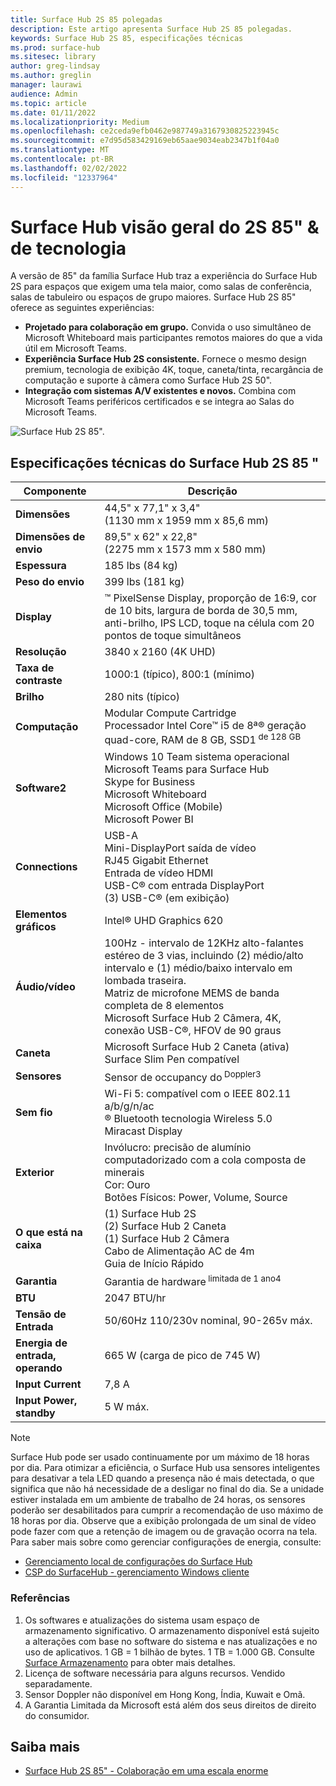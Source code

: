 ```yaml
---
title: Surface Hub 2S 85 polegadas
description: Este artigo apresenta Surface Hub 2S 85 polegadas.
keywords: Surface Hub 2S 85, especificações técnicas
ms.prod: surface-hub
ms.sitesec: library
author: greg-lindsay
ms.author: greglin
manager: laurawi
audience: Admin
ms.topic: article
ms.date: 01/11/2022
ms.localizationpriority: Medium
ms.openlocfilehash: ce2ceda9efb0462e987749a3167930825223945c
ms.sourcegitcommit: e7d95d583429169eb65aae9034eab2347b1f04a0
ms.translationtype: MT
ms.contentlocale: pt-BR
ms.lasthandoff: 02/02/2022
ms.locfileid: "12337964"
---
```

# <a name="surface-hub-2s-85-overview--tech-specs"></a>Surface Hub visão geral do 2S 85" & de tecnologia

A versão de 85" da família Surface Hub traz a experiência do Surface Hub 2S para espaços que exigem uma tela maior, como salas de conferência, salas de tabuleiro ou espaços de grupo maiores. Surface Hub 2S 85" oferece as seguintes experiências:

- **Projetado para colaboração em grupo.** Convida o uso simultâneo de Microsoft Whiteboard mais participantes remotos maiores do que a vida útil em Microsoft Teams.
- **Experiência Surface Hub 2S consistente.** Fornece o mesmo design premium, tecnologia de exibição 4K, toque, caneta/tinta, recargância de computação e suporte à câmera como Surface Hub 2S 50".
- **Integração com sistemas A/V existentes e novos.** Combina com Microsoft Teams periféricos certificados e se integra ao Salas do Microsoft Teams.

![Surface Hub 2S 85".](images/hub-2s-85.png)

## <a name="surface-hub-2s-85-tech-specs"></a>Especificações técnicas do Surface Hub 2S 85 "

| Componente    | Descrição                                                                                                                                                                                                                                         |
| ----------------- | --------------------------------------------------------------------------------------------------------------------------------------------------------------------------------------------------------------------------------------------------------- |
|**Dimensões**| 44,5" x 77,1" x 3,4"<br>(1130 mm x 1959 mm x 85,6 mm)                                                                                                                                                                                                        |
|**Dimensões de envio**| 89,5" x 62" x 22,8"<br>(2275 mm x 1573 mm x 580 mm)                                                                                                                                                                                                        |
|**Espessura**| 185 lbs (84 kg)                                                                                                                                                                                                                                            |
|**Peso do envio**| 399 lbs (181 kg)                                                                                                                                                                                                                                            |
|**Display**| ™ PixelSense Display, proporção de 16:9, cor de 10 bits, largura de borda de 30,5 mm, anti-brilho, IPS LCD, toque na célula com 20 pontos de toque simultâneos                                                                                                           |
|**Resolução**| 3840 x 2160 (4K UHD)                                                                                                                                                                                                                                              |
|**Taxa de contraste**| 1000:1 (típico), 800:1 (mínimo) |
|**Brilho**| 280 nits (típico)|
|**Computação**| Modular Compute Cartridge<br>Processador Intel Core™ i5 de 8ª® geração quad-core, RAM de 8 GB, SSD1<sup> de 128 GB</sup>                                                                                                                                                      |
|**Software2<sup></sup>**| Windows 10 Team sistema operacional<br>Microsoft Teams para Surface Hub<br>Skype for Business<br>Microsoft Whiteboard<br>Microsoft Office (Mobile)<br>Microsoft Power BI                                                                                               |
|**Connections**| USB-A<br>Mini-DisplayPort saída de vídeo<br>RJ45 Gigabit Ethernet<br>Entrada de vídeo HDMI<br>USB-C® com entrada DisplayPort<br>(3) USB-C® (em exibição)                                                                                                           |
|**Elementos gráficos**| Intel® UHD Graphics 620                                                                                                                                                                                                                                   |
|**Áudio/vídeo**| 100Hz - intervalo de 12KHz alto-falantes estéreo de 3 vias, incluindo (2) médio/alto intervalo e (1) médio/baixo intervalo em lombada traseira. <br>Matriz de microfone MEMS de banda completa de 8 elementos<br>Microsoft Surface Hub 2 Câmera, 4K, conexão USB-C®, HFOV de 90 graus |
|**Caneta**| Microsoft Surface Hub 2 Caneta (ativa)<br>Surface Slim Pen compatível                                                                                                                                                                                       |
|**Sensores**| Sensor de occupancy do<sup> Doppler3</sup>                                                                                                                                                                                                                                 |
|**Sem fio**| Wi-Fi 5: compatível com o IEEE 802.11 a/b/g/n/ac<br>® Bluetooth tecnologia Wireless 5.0<br>Miracast Display                                                                                                                                                      |
|**Exterior**| Invólucro: precisão de alumínio computadorizado com a cola composta de minerais<br>Cor: Ouro<br>Botões Físicos: Power, Volume, Source                                                                                                                            |
|**O que está na caixa**| (1) Surface Hub 2S<br>(2) Surface Hub 2 Caneta<br>(1) Surface Hub 2 Câmera<br>Cabo de Alimentação AC de 4m<br>Guia de Início Rápido                                                                                                                                         |
|**Garantia**| Garantia de hardware<sup> limitada de 1 ano4</sup>                                                                                                                                                                                                                          |
|**BTU**| 2047 BTU/hr |
|**Tensão de Entrada**| 50/60Hz 110/230v nominal, 90-265v máx. |
|**Energia de entrada, operando**| 665 W (carga de pico de 745 W) |
|**Input Current**| 7,8 A |
|**Input Power, standby**| 5 W máx.  |

> [!NOTE]
> Surface Hub pode ser usado continuamente por um máximo de 18 horas por dia. Para otimizar a eficiência, o Surface Hub usa sensores inteligentes para desativar a tela LED quando a presença não é mais detectada, o que significa que não há necessidade de a desligar no final do dia. Se a unidade estiver instalada em um ambiente de trabalho de 24 horas, os sensores poderão ser desabilitados para cumprir a recomendação de uso máximo de 18 horas por dia. Observe que a exibição prolongada de um sinal de vídeo pode fazer com que a retenção de imagem ou de gravação ocorra na tela. Para saber mais sobre como gerenciar configurações de energia, consulte:
>
> - [Gerenciamento local de configurações do Surface Hub](local-management-surface-hub-settings.md)
> - [CSP do SurfaceHub - gerenciamento Windows cliente](/windows/client-management/mdm/surfacehub-csp)

### <a name="references"></a>Referências

1. Os softwares e atualizações do sistema usam espaço de armazenamento significativo. O armazenamento disponível está sujeito a alterações com base no software do sistema e nas atualizações e no uso de aplicativos. 1 GB = 1 bilhão de bytes. 1 TB = 1.000 GB. Consulte [Surface Armazenamento](https://www.surface.com/storage) para obter mais detalhes.
2. Licença de software necessária para alguns recursos. Vendido separadamente.
3. Sensor Doppler não disponível em Hong Kong, Índia, Kuwait e Omã.
4. A Garantia Limitada da Microsoft está além dos seus direitos de direito do consumidor. 

## <a name="learn-more"></a>Saiba mais

- [Surface Hub 2S 85" - Colaboração em uma escala enorme](https://techcommunity.microsoft.com/t5/surface-it-pro-blog/surface-hub-2s-85-quot-collaboration-at-a-massive-scale/ba-p/1669717)
